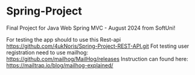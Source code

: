 # Spring-Project

Final Project for Java Web Spring MVC - August 2024 from SoftUni!

For testing the app should to use this Rest-api
https://github.com/4ukNoris/Spring-Project-REST-API.git 
Fot testing user registration need to use mailhog: https://github.com/mailhog/MailHog/releases
Instruction can found here: https://mailtrap.io/blog/mailhog-explained/
